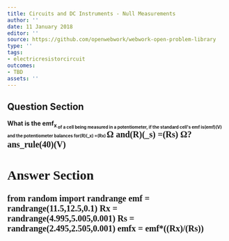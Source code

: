 ```yaml
---
title: Circuits and DC Instruments - Null Measurements
author: ''
date: 11 January 2018
editor: ''
source: https://github.com/openwebwork/webwork-open-problem-library
type: ''
tags:
- electricresistorcircuit
outcomes:
- TBD
assets: ''
---
```


## Question Section 

<b>
What is the emf<sub>x<sub> of a cell being measured in a potentiometer, if the standard cell's emf is(emf)(V) and the potentiometer balances for(R)(_x) =(Rx) <span style="font-family: 'Times'; font-size: 20px";>&Omega;<span> and(R)(_s) =(Rs) <span style="font-family: 'Times'; font-size: 20px";>&Omega;<span>?
ans_rule(40)(V)


## Answer Section

from random import randrange
emf = randrange(11.5,12.5,0.1)
Rx = randrange(4.995,5.005,0.001)
Rs = randrange(2.495,2.505,0.001)
emfx = emf*((Rx)/(Rs))
